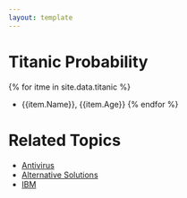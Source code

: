 ```yaml
---
layout: template
---
```

# Titanic Probability
{% for itme in site.data.titanic %}
- {{item.Name}}, {{item.Age}}
{% endfor %}
# Related Topics
- [Antivirus](antivirus.md)
- [Alternative Solutions](prevention.md)
- [IBM](ibm.md)